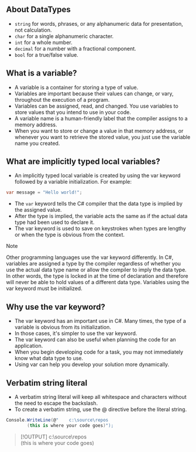 ## About DataTypes
 - `string` for words, phrases, or any alphanumeric data for presentation, not calculation.
- `char` for a single alphanumeric character.
- `int` for a whole number.
- `decimal` for a number with a fractional component.
- `bool` for a true/false value.

## What is a variable?
- A variable is a container for storing a type of value.
- Variables are important because their values can change, or vary, throughout the execution of a program.
- Variables can be assigned, read, and changed. You use variables to store values that you intend to use in your code.
- A variable name is a human-friendly label that the compiler assigns to a memory address.
- When you want to store or change a value in that memory address, or whenever you want to retrieve the stored value, you just use the variable name you created.

## What are implicitly typed local variables?
- An implicitly typed local variable is created by using the var keyword followed by a variable initialization. For example:
```cs
var message = "Hello world!";
```
- The `var` keyword tells the C# compiler that the data type is implied by the assigned value.
- After the type is implied, the variable acts the same as if the actual data type had been used to declare it.
- The var keyword is used to save on keystrokes when types are lengthy or when the type is obvious from the context.
> [!NOTE]
> Other programming languages use the var keyword differently. In C#, variables are assigned a type by the compiler regardless of whether you use the actual data type name or allow the compiler to imply the data type. In other words, the type is locked in at the time of declaration and therefore will never be able to hold values of a different data type.
> Variables using the var keyword must be initialized.

## Why use the var keyword?
- The var keyword has an important use in C#. Many times, the type of a variable is obvious from its initialization.
- In those cases, it's simpler to use the var keyword.
- The var keyword can also be useful when planning the code for an application.
- When you begin developing code for a task, you may not immediately know what data type to use.
- Using var can help you develop your solution more dynamically.

## Verbatim string literal
- A verbatim string literal will keep all whitespace and characters without the need to escape the backslash.
- To create a verbatim string, use the @ directive before the literal string.
```cs
Console.WriteLine(@"    c:\source\repos    
        (this is where your code goes)");
```
> [!OUTPUT]
> c:\source\repos    
        (this is where your code goes)

